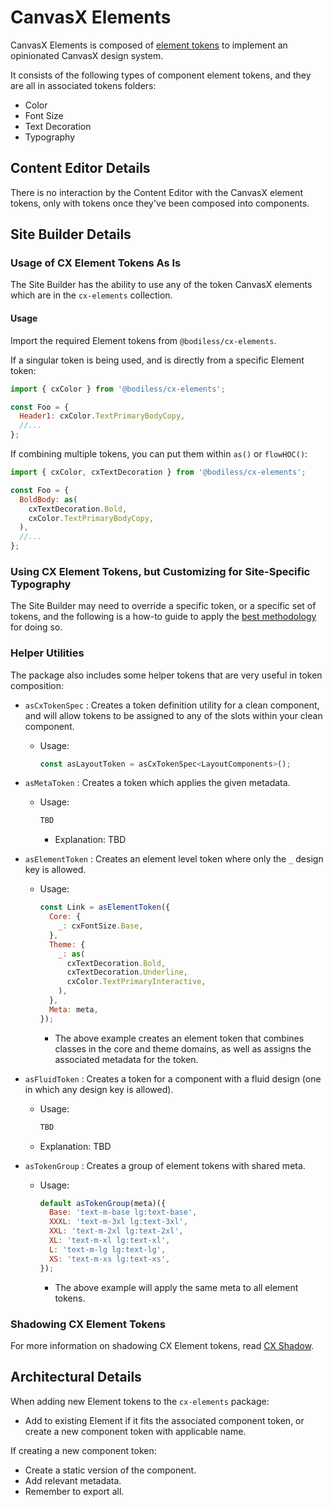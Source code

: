 # CanvasX Elements

CanvasX Elements is composed of [element tokens](/Design/DesignSystem#element-tokens) to implement
an opinionated CanvasX design system.

It consists of the following types of component element tokens, and they are all in associated
tokens folders:

* Color
* Font Size
* Text Decoration
* Typography

## Content Editor Details

There is no interaction by the Content Editor with the CanvasX element tokens, only with tokens once
they've been composed into components.

## Site Builder Details

### Usage of CX Element Tokens As Is

The Site Builder has the ability to use any of the token CanvasX elements which are in the
`cx-elements` collection.

#### Usage

Import the required Element tokens from `@bodiless/cx-elements`.

If a singular token is being used, and is directly from a specific Element token:

```js
import { cxColor } from '@bodiless/cx-elements';

const Foo = {
  Header1: cxColor.TextPrimaryBodyCopy,
  //...
};
```

If combining multiple tokens, you can put them within `as()` or `flowHOC()`:

```js
import { cxColor, cxTextDecoration } from '@bodiless/cx-elements';

const Foo = {
  BoldBody: as(
    cxTextDecoration.Bold,
    cxColor.TextPrimaryBodyCopy,
  ),
  //...
};
```

### Using CX Element Tokens, but Customizing for Site-Specific Typography

The Site Builder may need to override a specific token, or a specific set of tokens, and the
following is a how-to guide to apply the [best methodology](./SiteTypography) for doing so.

### Helper Utilities

The package also includes some helper tokens that are very useful in token composition:

* `asCxTokenSpec` : Creates a token definition utility for a clean component, and will allow tokens
  to be assigned to any of the slots within your clean component.

  * Usage:

    ```jsx
    const asLayoutToken = asCxTokenSpec<LayoutComponents>();
    ```

* `asMetaToken` : Creates a token which applies the given metadata.

  * Usage:

    ```jsx
    TBD
    ```

    * Explanation: TBD

* `asElementToken` : Creates an element level token where only the `_` design key is allowed.

  * Usage:

    ```jsx
    const Link = asElementToken({
      Core: {
        _: cxFontSize.Base,
      },
      Theme: {
        _: as(
          cxTextDecoration.Bold,
          cxTextDecoration.Underline,
          cxColor.TextPrimaryInteractive,
        ),
      },
      Meta: meta,
    });
    ```

    * The above example creates an element token that combines classes in the core and theme
      domains, as well as assigns the associated metadata for the token.

* `asFluidToken` : Creates a token for a component with a fluid design (one in which any design key
  is allowed).

  * Usage:

    ```jsx
    TBD
    ```

  * Explanation: TBD

* `asTokenGroup` : Creates a group of element tokens with shared meta.

  * Usage:

    ```jsx
    default asTokenGroup(meta)({
      Base: 'text-m-base lg:text-base',
      XXXL: 'text-m-3xl lg:text-3xl',
      XXL: 'text-m-2xl lg:text-2xl',
      XL: 'text-m-xl lg:text-xl',
      L: 'text-m-lg lg:text-lg',
      XS: 'text-m-xs lg:text-xs',
    });
    ```

    * The above example will apply the same meta to all element tokens.

### Shadowing CX Element Tokens

For more information on shadowing CX Element tokens, read [CX Shadow](./CX_Shadow.md).

## Architectural Details

When adding new Element tokens to the `cx-elements` package:

* Add to existing Element if it fits the associated component token, or create a new component token
  with applicable name.

If creating a new component token:

* Create a static version of the component.
* Add relevant metadata.
* Remember to export all.
